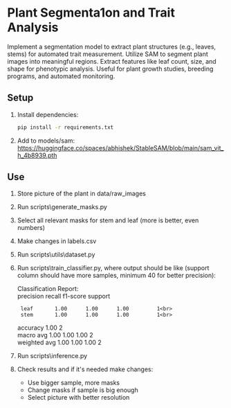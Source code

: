 # Plant Segmenta1on and Trait Analysis

Implement a segmentation model to extract plant structures (e.g., leaves, stems) for automated trait
measurement. Utilize SAM to segment plant images into meaningful regions.
Extract features like leaf count, size, and shape for phenotypic analysis. Useful for plant growth studies,
breeding programs, and automated monitoring.

## Setup
1. Install dependencies:
   ```bash
   pip install -r requirements.txt
2. Add to models/sam:
   https://huggingface.co/spaces/abhishek/StableSAM/blob/main/sam_vit_h_4b8939.pth

## Use

1. Store picture of the plant in data/raw_images
2. Run scripts\generate_masks.py
3. Select all relevant masks for stem and leaf (more is better, even numbers)
4. Make changes in labels.csv
5. Run scripts\utils\dataset.py
6. Run scripts\train_classifier.py, where output should be like (support column should have more samples, minimum 40 for better precision):
   
   Classification Report: <br>
              precision    recall  f1-score   support <br>

        leaf       1.00      1.00      1.00         1<br>
        stem       1.00      1.00      1.00         1<br>

    accuracy                           1.00         2<br>
   macro avg       1.00      1.00      1.00         2<br>
weighted avg       1.00      1.00      1.00         2<br>

7. Run scripts\inference.py
8. Check results and if it's needed make changes:
   - Use bigger sample, more masks
   - Change masks if sample is big enough
   - Select picture with better resolution
